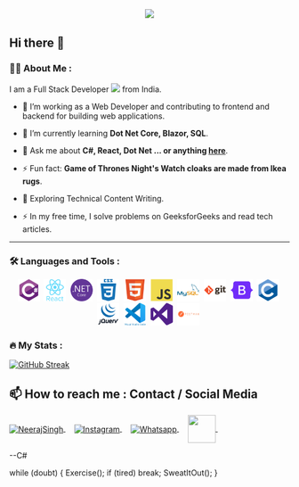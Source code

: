 <div id="header" align="center">
  <img src="https://media.giphy.com/media/M9gbBd9nbDrOTu1Mqx/giphy.gif" width="100"/>
</div>

## Hi there 👋

<!--
**neerajsingh9090/neerajsingh9090** is a ✨ _special_ ✨ repository because its `README.md` (this file) appears on your GitHub profile.

Here are some ideas to get you started:

- 🔭 I’m currently working on ...
- 🌱 I’m currently learning ...
- 👯 I’m looking to collaborate on ...
- 🤔 I’m looking for help with ...
- 💬 Ask me about ...
- 📫 How to reach me: ...
- 😄 Pronouns: ...
- ⚡ Fun fact: ...
-->

### :technologist: About Me :
I am a Full Stack Developer <img src="https://media.giphy.com/media/WUlplcMpOCEmTGBtBW/giphy.gif" width="30"> from India.
- :telescope: I’m working as a Web Developer and contributing to frontend and backend for building web applications.
- :seedling: I’m currently learning **Dot Net Core, Blazor, SQL**.
- :speech_balloon: Ask me about **C#, React, Dot Net ... or anything [here](https://github.com/neerajsingh9090)**.
- :zap: Fun fact: **Game of Thrones Night's Watch cloaks are made from Ikea rugs**.

- :seedling: Exploring Technical Content Writing.

- :zap: In my free time, I solve problems on GeeksforGeeks and read tech articles.

---
### :hammer_and_wrench: Languages and Tools :
<div align="center">
  <img src="https://github.com/devicons/devicon/blob/master/icons/csharp/csharp-original.svg" title="C#" alt="C#" width="40" height="40"/>&nbsp;
  <img src="https://github.com/devicons/devicon/blob/master/icons/react/react-original-wordmark.svg" title="React" alt="React" width="40" height="40"/>&nbsp;
  <img src="https://github.com/devicons/devicon/blob/master/icons/dotnetcore/dotnetcore-original.svg" title=".NET Core" alt=".NET Core" width="40" height="40"/>&nbsp;
  <img src="https://github.com/devicons/devicon/blob/master/icons/css3/css3-plain-wordmark.svg" title="CSS3" alt="CSS" width="40" height="40"/>&nbsp;
  <img src="https://github.com/devicons/devicon/blob/master/icons/html5/html5-original.svg" title="HTML5" alt="HTML" width="40" height="40"/>&nbsp;
  <img src="https://github.com/devicons/devicon/blob/master/icons/javascript/javascript-original.svg" title="JavaScript" alt="JavaScript" width="40" height="40"/>&nbsp;
  <img src="https://github.com/devicons/devicon/blob/master/icons/mysql/mysql-original-wordmark.svg" title="MySQL" alt="MySQL" width="40" height="40"/>&nbsp;
  <img src="https://github.com/devicons/devicon/blob/master/icons/git/git-original-wordmark.svg" title="Git" alt="Git" width="40" height="40"/>&nbsp;
  <img src="https://github.com/devicons/devicon/blob/master/icons/bootstrap/bootstrap-plain.svg" title="Bootstrap" alt="Bootstrap" width="40" height="40"/>&nbsp;
  <img src="https://github.com/devicons/devicon/blob/master/icons/c/c-original.svg" title="C" alt="C" width="40" height="40"/>&nbsp;
<!--   <img src="https://github.com/devicons/devicon/blob/master/icons/tailwindcss/tailwindcss-plain.svg" title="Tailwind CSS" alt="Tailwind CSS" width="40" height="40"/>&nbsp; -->
  <img src="https://github.com/devicons/devicon/blob/master/icons/jquery/jquery-original-wordmark.svg" title="jQuery" alt="jQuery" width="40" height="40"/>&nbsp;
  <img src="https://github.com/devicons/devicon/blob/master/icons/vscode/vscode-original-wordmark.svg" title="VSCode" alt="VSCode" width="40" height="40"/>&nbsp;
  <img src="https://github.com/devicons/devicon/blob/master/icons/visualstudio/visualstudio-plain.svg" title="Visual Studio" alt="Visual Studio" width="40" height="40"/>&nbsp;
  <img src="https://github.com/devicons/devicon/blob/master/icons/postman/postman-original-wordmark.svg" title="Postman" alt="Postman" width="40" height="40"/>&nbsp;
</div>



### :fire: My Stats :
<a href="https://git.io/streak-stats"><img src="https://streak-stats.demolab.com?user=neerajsingh9090&theme=dark" alt="GitHub Streak" /></a>

<div><h2 tabindex="-1" class="heading-element" dir="auto">📫 How to reach me : Contact / Social Media</h2></div>
<div>
  <p dir="auto">
    <a href="https://www.linkedin.com/in/neerajsingh001" rel="nofollow">
      <img align="center" src="https://raw.githubusercontent.com/rahuldkjain/github-profile-readme-generator/master/src/images/icons/Social/linked-in-alt.svg" alt="NeerajSingh" height="50" width="50" style="max-width: 100%;">
    </a>&nbsp;&nbsp;&nbsp;
    <a href="https://www.instagram.com/Lneeraj_ranaL" rel="nofollow">
      <img align="center" src="https://raw.githubusercontent.com/rahuldkjain/github-profile-readme-generator/master/src/images/icons/Social/instagram.svg" alt="Instagram" height="50" width="40" style="max-width: 100%;">
    </a>&nbsp;&nbsp;&nbsp;
    <a href="https://wa.me/919999999999/" rel="nofollow">
      <img align="center" src="https://github.com/amantiwari8861/C_Batch_11_to_12/raw/master/whatsapp.png" alt="Whatsapp" height="50" width="50" style="max-width: 100%;">
    </a>&nbsp;&nbsp;&nbsp;
    <a href="mailto:neerajgill9009@gmail.com">
      <img align="center" src="https://github.com/amantiwari8861/C_Batch_11_to_12/raw/master/mail.png" height="50" width="50" style="max-width: 100%;">
    </a>&nbsp;&nbsp;
  </p>
</div>


--C#

while (doubt)
{
    Exercise();
    if (tired)
        break;
    SweatItOut();
}

   <!--

